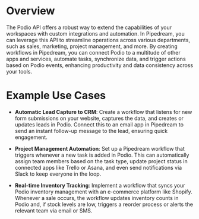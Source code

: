 # Overview

The Podio API offers a robust way to extend the capabilities of your workspaces with custom integrations and automation. In Pipedream, you can leverage this API to streamline operations across various departments, such as sales, marketing, project management, and more. By creating workflows in Pipedream, you can connect Podio to a multitude of other apps and services, automate tasks, synchronize data, and trigger actions based on Podio events, enhancing productivity and data consistency across your tools.

# Example Use Cases

- **Automatic Lead Capture to CRM**: Create a workflow that listens for new form submissions on your website, captures the data, and creates or updates leads in Podio. Connect this to an email app in Pipedream to send an instant follow-up message to the lead, ensuring quick engagement.

- **Project Management Automation**: Set up a Pipedream workflow that triggers whenever a new task is added in Podio. This can automatically assign team members based on the task type, update project status in connected apps like Trello or Asana, and even send notifications via Slack to keep everyone in the loop.

- **Real-time Inventory Tracking**: Implement a workflow that syncs your Podio inventory management with an e-commerce platform like Shopify. Whenever a sale occurs, the workflow updates inventory counts in Podio and, if stock levels are low, triggers a reorder process or alerts the relevant team via email or SMS.
